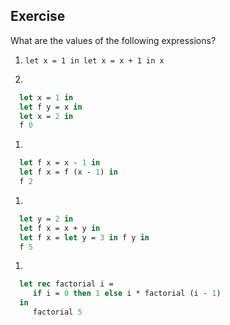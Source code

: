   
## Exercise
  What are the values of the following expressions?
  
1. `let x = 1 in let x = x + 1 in x`
  
  
1.
  
```ocaml
  let x = 1 in
  let f y = x in
  let x = 2 in
  f 0
```
  
  
1.
  
```ocaml
  let f x = x - 1 in
  let f x = f (x - 1) in
  f 2
```
  
  
1.
  
```ocaml
  let y = 2 in
  let f x = x + y in
  let f x = let y = 3 in f y in
  f 5
```
  
  
1.
  
```ocaml
  let rec factorial i =
     if i = 0 then 1 else i * factorial (i - 1)
  in
     factorial 5
```
  
